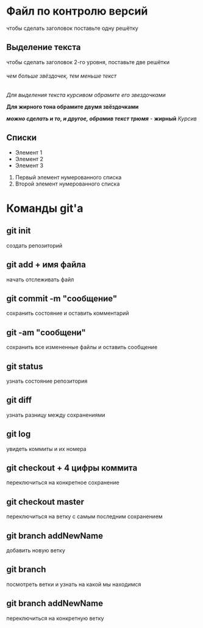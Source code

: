 # Файл по контролю версий
чтобы сделать заголовок поставьте одну решётку
## Выделение текста
чтобы сделать заголовок 2-го уровня, поставьте две решётки

###### чем больше звёздочек, тем меньше текст

*Для выделения текста курсивом обрамите его звездочками*

**Для жирного тона обрамите двумя звёздочками**

***можно сделать и то, и другое, обрамив текст трюмя*** - **жирный** *Курсив*

## Списки

* Элемент 1
* Элемент 2
* Элемент 3


1. Первый элемент нумерованного списка
2. Второй элемент нумерованного списка


# Команды git'a 

## git init
создать репозиторий

## git add + имя файла
начать отслеживать файл

## git commit -m "сообщение"
сохранить состояние и оставить комментарий

## git -am "сообщени"
сохранить все измененные файлы и оставить сообщение 

## git status
узнать состояние репозитория

## git diff
узнать разницу между сохранениями 

## git log 
увидеть коммиты и их номера

## git checkout + 4 цифры коммита
переключиться на конкретное сохранение

## git checkout master
переключиться на ветку с самым последним сохранением

## git branch addNewName
добавить новую ветку

## git branch
посмотреть ветки и узнать на какой мы находимся

## git branch addNewName
переключиться на конкретную ветку